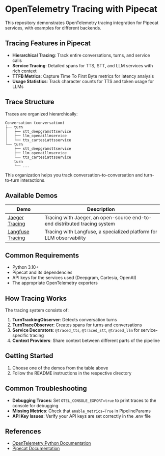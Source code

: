 # OpenTelemetry Tracing with Pipecat

This repository demonstrates OpenTelemetry tracing integration for Pipecat services, with examples for different backends.

## Tracing Features in Pipecat

- **Hierarchical Tracing**: Track entire conversations, turns, and service calls
- **Service Tracing**: Detailed spans for TTS, STT, and LLM services with rich context
- **TTFB Metrics**: Capture Time To First Byte metrics for latency analysis
- **Usage Statistics**: Track character counts for TTS and token usage for LLMs

## Trace Structure

Traces are organized hierarchically:

```
Conversation (conversation)
├── turn
│   ├── stt_deepgramsttservice
│   ├── llm_openaillmservice
│   └── tts_cartesiattsservice
└── turn
    ├── stt_deepgramsttservice
    ├── llm_openaillmservice
    └── tts_cartesiattsservice
    turn
    └── ...
```

This organization helps you track conversation-to-conversation and turn-to-turn interactions.

## Available Demos

| Demo                            | Description                                                               |
| ------------------------------- | ------------------------------------------------------------------------- |
| [Jaeger Tracing](./jaeger/)     | Tracing with Jaeger, an open-source end-to-end distributed tracing system |
| [Langfuse Tracing](./langfuse/) | Tracing with Langfuse, a specialized platform for LLM observability       |

## Common Requirements

- Python 3.10+
- Pipecat and its dependencies
- API keys for the services used (Deepgram, Cartesia, OpenAI)
- The appropriate OpenTelemetry exporters

## How Tracing Works

The tracing system consists of:

1. **TurnTrackingObserver**: Detects conversation turns
2. **TurnTraceObserver**: Creates spans for turns and conversations
3. **Service Decorators**: `@traced_tts`, `@traced_stt`, `@traced_llm` for service-specific tracing
4. **Context Providers**: Share context between different parts of the pipeline

## Getting Started

1. Choose one of the demos from the table above
2. Follow the README instructions in the respective directory

## Common Troubleshooting

- **Debugging Traces**: Set `OTEL_CONSOLE_EXPORT=true` to print traces to the console for debugging
- **Missing Metrics**: Check that `enable_metrics=True` in PipelineParams
- **API Key Issues**: Verify your API keys are set correctly in the .env file

## References

- [OpenTelemetry Python Documentation](https://opentelemetry-python.readthedocs.io/)
- [Pipecat Documentation](https://docs.pipecat.ai/server/utilities/opentelemetry)
